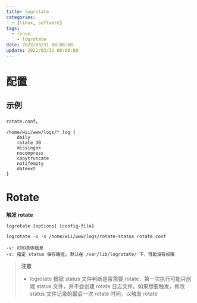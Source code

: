 ```yaml
---
title: logrotate
categories:
  - [linux, software]
tags:
  - linux
    - logrotate
date: 2022/03/31 00:00:00
update: 2022/03/31 00:00:00
---
```


# 配置

## 示例

`rotate.conf`。

```shell
/home/wii/www/logs/*.log {
    daily
    rotate 30
    missingok
    nocompress
    copytruncate
    notifempty
    dateext
}
```

# Rotate

**触发 rotate**

```shell
logrotate [options] [config-file]

logrotate -v -s /home/wii/www/logs/rotate-status rotate.conf

-v: 打印具体信息
-s: 指定 status 保存路径; 默认在 /var/lib/logrotate/ 下，可能没有权限
```

> **注意**
>
> - logrotate 根据 status 文件判断是否需要 rotate，第一次执行可能只创建 status 文件，并不会创建 rotate 日志文件。如果想要触发，修改 status 文件记录的最后一次 rotate 时间，以触发 rotate